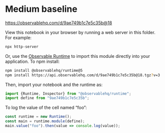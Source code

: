 # Medium baseline

https://observablehq.com/d/9ae749b1c7e5c35b@18

View this notebook in your browser by running a web server in this folder. For
example:

~~~sh
npx http-server
~~~

Or, use the [Observable Runtime](https://github.com/observablehq/runtime) to
import this module directly into your application. To npm install:

~~~sh
npm install @observablehq/runtime@5
npm install https://api.observablehq.com/d/9ae749b1c7e5c35b@18.tgz?v=3
~~~

Then, import your notebook and the runtime as:

~~~js
import {Runtime, Inspector} from "@observablehq/runtime";
import define from "9ae749b1c7e5c35b";
~~~

To log the value of the cell named “foo”:

~~~js
const runtime = new Runtime();
const main = runtime.module(define);
main.value("foo").then(value => console.log(value));
~~~
